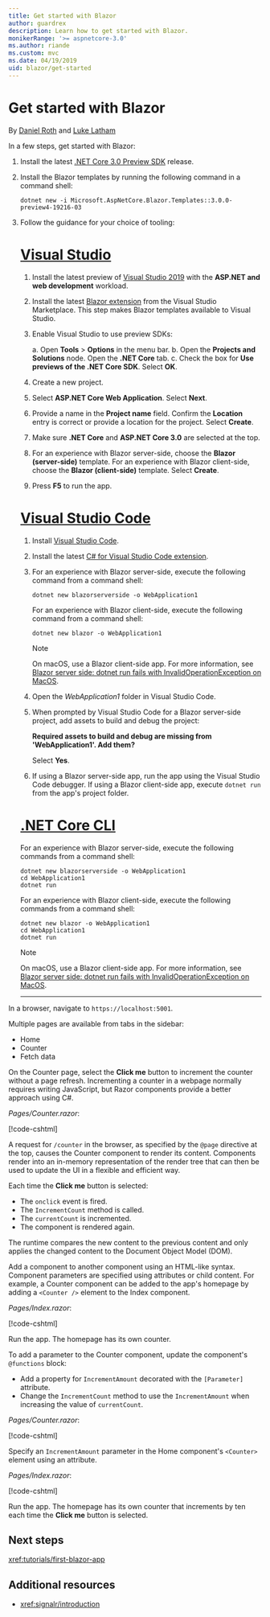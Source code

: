 ```yaml
---
title: Get started with Blazor
author: guardrex
description: Learn how to get started with Blazor.
monikerRange: '>= aspnetcore-3.0'
ms.author: riande
ms.custom: mvc
ms.date: 04/19/2019
uid: blazor/get-started
---
```

# Get started with Blazor

By [Daniel Roth](https://github.com/danroth27) and [Luke Latham](https://github.com/guardrex)

In a few steps, get started with Blazor:

1. Install the latest [.NET Core 3.0 Preview SDK](https://dotnet.microsoft.com/download/dotnet-core/3.0) release.

1. Install the Blazor templates by running the following command in a command shell:

   ```console
   dotnet new -i Microsoft.AspNetCore.Blazor.Templates::3.0.0-preview4-19216-03
   ```

1. Follow the guidance for your choice of tooling:

   # [Visual Studio](#tab/visual-studio)
   
   1. Install the latest preview of [Visual Studio 2019](https://visualstudio.com/preview) with the **ASP.NET and web development** workload.
   2. Install the latest [Blazor extension](https://go.microsoft.com/fwlink/?linkid=870389) from the Visual Studio Marketplace. This step makes Blazor templates available to Visual Studio.
   3. Enable Visual Studio to use preview SDKs:
   
      a. Open **Tools** > **Options** in the menu bar.
      b. Open the **Projects and Solutions** node. Open the **.NET Core** tab.
      c. Check the box for **Use previews of the .NET Core SDK**. Select **OK**.
   
   4. Create a new project.
   5. Select **ASP.NET Core Web Application**. Select **Next**.
   6. Provide a name in the **Project name** field. Confirm the **Location** entry is correct or provide a location for the project. Select **Create**.
   7. Make sure **.NET Core** and **ASP.NET Core 3.0** are selected at the top.
   8. For an experience with Blazor server-side, choose the **Blazor (server-side)** template. For an experience with Blazor client-side, choose the **Blazor (client-side)** template. Select **Create**.
   9. Press **F5** to run the app.
   
   # [Visual Studio Code](#tab/visual-studio-code)
   
   1. Install [Visual Studio Code](https://code.visualstudio.com/).
   2. Install the latest [C# for Visual Studio Code extension](https://marketplace.visualstudio.com/items?itemName=ms-vscode.csharp).
   3. For an experience with Blazor server-side, execute the following command from a command shell:
   
      ```console
      dotnet new blazorserverside -o WebApplication1
      ```
   
      For an experience with Blazor client-side, execute the following command from a command shell:
   
      ```console
      dotnet new blazor -o WebApplication1
      ```

      > [!NOTE]
      > On macOS, use a Blazor client-side app. For more information, see [Blazor server side: dotnet run fails with InvalidOperationException on MacOS](https://github.com/aspnet/AspNetCore/issues/9402).
   
   4. Open the *WebApplication1* folder in Visual Studio Code.
   5. When prompted by Visual Studio Code for a Blazor server-side project, add assets to build and debug the project:
   
      **Required assets to build and debug are missing from 'WebApplication1'. Add them?**
   
      Select **Yes**.
   
   6. If using a Blazor server-side app, run the app using the Visual Studio Code debugger. If using a Blazor client-side app, execute `dotnet run` from the app's project folder.
   
   <!--
   
   # [Visual Studio for Mac](#tab/visual-studio-mac)
   
   1. Install [Visual Studio for Mac](https://visualstudio.microsoft.com/vs/mac/). Switch the [Update channel to Preview](/visualstudio/mac/install-preview).
   2. Select **File** > **New Solution** or **New Project**.
   3. In the sidebar, select **.NET Core** > **App**.
   4. For an experience with Blazor server-side, select the **ASP.NET Core Blazor (server-side)** template. For an experience with Blazor server-side, select the **ASP.NET Core Blazor (client-side)** template. Select **Next**.
   5. The **Target Framework** defaults to **.NET Core 3.0**. Select **Next**.
   6. In the **Project Name** field, enter `WebApplication1`. Select **Create**.
   7. Select **Run** > **Run Without Debugging** to run the app *without the debugger*. Running with the debugger isn't supported at this time.
   
   -->
   
   # [.NET Core CLI](#tab/netcore-cli/)
   
   For an experience with Blazor server-side, execute the following commands from a command shell:
   
   ```console
   dotnet new blazorserverside -o WebApplication1
   cd WebApplication1
   dotnet run
   ```
   
   For an experience with Blazor client-side, execute the following commands from a command shell:
   
   ```console
   dotnet new blazor -o WebApplication1
   cd WebApplication1
   dotnet run
   ```
   
   > [!NOTE]
   > On macOS, use a Blazor client-side app. For more information, see [Blazor server side: dotnet run fails with InvalidOperationException on MacOS](https://github.com/aspnet/AspNetCore/issues/9402).
   
   ---

In a browser, navigate to `https://localhost:5001`.

Multiple pages are available from tabs in the sidebar:

* Home
* Counter
* Fetch data

On the Counter page, select the **Click me** button to increment the counter without a page refresh. Incrementing a counter in a webpage normally requires writing JavaScript, but Razor components provide a better approach using C#.

*Pages/Counter.razor*:

[!code-cshtml[](get-started/samples_snapshot/3.x/Counter1.razor)]

A request for `/counter` in the browser, as specified by the `@page` directive at the top, causes the Counter component to render its content. Components render into an in-memory representation of the render tree that can then be used to update the UI in a flexible and efficient way.

Each time the **Click me** button is selected:

* The `onclick` event is fired.
* The `IncrementCount` method is called.
* The `currentCount` is incremented.
* The component is rendered again.

The runtime compares the new content to the previous content and only applies the changed content to the Document Object Model (DOM).

Add a component to another component using an HTML-like syntax. Component parameters are specified using attributes or child content. For example, a Counter component can be added to the app's homepage by adding a `<Counter />` element to the Index component.

*Pages/Index.razor*:

[!code-cshtml[](get-started/samples_snapshot/3.x/Index1.razor?highlight=7)]

Run the app. The homepage has its own counter.

To add a parameter to the Counter component, update the component's `@functions` block:

* Add a property for `IncrementAmount` decorated with the `[Parameter]` attribute.
* Change the `IncrementCount` method to use the `IncrementAmount` when increasing the value of `currentCount`.

*Pages/Counter.razor*:

[!code-cshtml[](get-started/samples_snapshot/3.x/Counter2.razor?highlight=4-5,9)]

Specify an `IncrementAmount` parameter in the Home component's `<Counter>` element using an attribute.

*Pages/Index.razor*:

[!code-cshtml[](get-started/samples_snapshot/3.x/Index2.razor)]

Run the app. The homepage has its own counter that increments by ten each time the **Click me** button is selected.

## Next steps

<xref:tutorials/first-blazor-app>

## Additional resources

* <xref:signalr/introduction>
